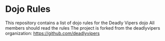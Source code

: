 Dojo Rules
==========

This repository contains a list of dojo rules for the Deadly Vipers dojo
All members should read the rules
The project is forked from the deadlyvipers organization: https://github.com/deadlyvipers
